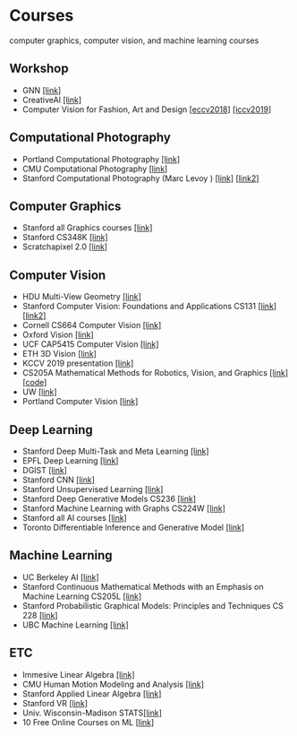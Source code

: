 # Courses
computer graphics, computer vision, and machine learning courses


## Workshop
* GNN [[link]](http://cse.msu.edu/~mayao4/tutorials/aaai2020/?fbclid=IwAR11OVtkSjXKFtA06St2c6wZxQGmXJN2CfYdyoYSuWxmo7SSFfdh5k38dd8)
* CreativeAI [[link]](https://geometry.cs.ucl.ac.uk/creativeai/)
* Computer Vision for Fashion, Art and Design [[eccv2018]](https://sites.google.com/view/eccvfashion) [[iccv2019]](https://sites.google.com/view/cvcreative/)

## Computational Photography
* Portland Computational Photography [[link]](http://web.cecs.pdx.edu/~fliu/courses/cs510/index.htm)
* CMU Computational Photography [[link]](http://graphics.cs.cmu.edu/courses/15-463/2007_fall/][[link]][http://graphics.cs.cmu.edu/courses/15-463/2010_spring/)
* Stanford Computational Photography (Marc Levoy
) [[link]](https://sites.google.com/site/marclevoylectures/) [[link2]](http://graphics.stanford.edu/courses/cs178-09/)

## Computer Graphics
* Stanford all Graphics courses [[link]](https://graphics.stanford.edu/courses/)
* Stanford CS348K [[link]](http://graphics.stanford.edu/courses/cs348v-18-winter/)
* Scratchapixel 2.0 [[link]](https://www.scratchapixel.com/index.php?redirect)

## Computer Vision
* HDU Multi-View Geometry [[link]](https://www.youtube.com/playlist?list=PLoJdZ7VvEiRNQwM3pcwHWwLQutIYMs4KK&fbclid=IwAR3sVumTxv2lWyksGql_KU6ZlwdjhpvtvYAetJkJvQ9CNZO96YghRVK6zvw)
* Stanford Computer Vision: Foundations and Applications CS131 [[link]](http://vision.stanford.edu/teaching/cs131_fall1718/index.html)[[link2]](http://cs131.stanford.edu)
* Cornell CS664 Computer Vision [[link]](http://www.cs.cornell.edu/courses/cs664/2008sp/)
* Oxford Vision [[link]](http://www.robots.ox.ac.uk/~az/lectures/index.html)
* UCF CAP5415 Computer Vision [[link]](http://www.cs.ucf.edu/~mtappen/cap5415/)
* ETH 3D Vision [[link]](http://www.cvg.ethz.ch/teaching/3dvision/courseSchedule.php)
* KCCV 2019 presentation [[link]](https://drive.google.com/drive/folders/1_oFtWc3gWO0blv3CuvwkKX3IVyYIZacf?fbclid=IwAR2wNicqj96Ai9r7HK__I205C0Mj-9FZMgjtBFCgVmxO4lbpzyZxjXvuFHo)
* CS205A Mathematical Methods for Robotics, Vision, and Graphics [[link]](https://graphics.stanford.edu/courses/cs205a-13-fall/schedule.html)[[code]](https://www.cs.toronto.edu/~duvenaud/courses/csc2541/index.html)
* UW [[link]](https://pjreddie.com/courses/computer-vision/)
* Portland Computer Vision [[link]](http://web.cecs.pdx.edu/~fliu/courses/cs410/index.htm)

## Deep Learning
* Stanford Deep Multi-Task and Meta Learning [[link]](https://www.youtube.com/playlist?list=PLoROMvodv4rMC6zfYmnD7UG3LVvwaITY5&fbclid=IwAR1uNWlGfrjN-OCea3UPMeNB7XTTGpCPCJdKJBm1WfvBACZ9VAciXfvdbW4)
* EPFL Deep Learning [[link]](https://documents.epfl.ch/users/f/fl/fleuret/www/dlc/)
* DGIST [[link]](https://github.com/InfolabAI/DeepLearning)
* Stanford CNN [[link]](http://cs231n.stanford.edu/)
* Stanford Unsupervised Learning [[link]](https://sites.google.com/view/berkeley-cs294-158-sp19/home)
* Stanford Deep Generative Models CS236 [[link]](https://deepgenerativemodels.github.io/)
* Stanford Machine Learning with Graphs CS224W [[link]](http://web.stanford.edu/class/cs224w/)
* Stanford all AI courses [[link]](http://ai.stanford.edu/courses/)
* Toronto Differentiable Inference and Generative Model  [[link]](https://www.cs.toronto.edu/~duvenaud/courses/csc2541/index.html)

## Machine Learning
* UC Berkeley AI [[link]](http://ai.berkeley.edu/home.html)
* Stanford  Continuous Mathematical Methods with an Emphasis on Machine Learning CS205L [[link]](http://web.stanford.edu/class/cs205l/)
* Stanford Probabilistic Graphical Models: Principles and Techniques CS 228 [[link]](https://cs228.stanford.edu/)
* UBC Machine Learning [[link]](https://www.youtube.com/playlist?list=PLE6Wd9FR--EdyJ5lbFl8UuGjecvVw66F6)
## ETC
* Immesive Linear Algebra [[link]](http://immersivemath.com/ila/index.html)
* CMU Human Motion Modeling and Analysis [[link]](http://www.cs.cmu.edu/~yaser/Fall2012_15869.html)
* Stanford Applied Linear Algebra [[link]](https://sites.google.com/view/berkeley-cs294-158-sp19/home)
* Stanford VR [[link]](https://stanford.edu/class/ee267/syllabus.html)
* Univ. Wisconsin-Madison STATS[[link]](https://github.com/rasbt/stat479-machine-learning-fs19?fbclid=IwAR2enpn5S9o2mwqL0_dpgC1cSmRmTaSP-QSGA5kO5AIrWY4kDUkXhH1YPUw)
* 10 Free Online Courses on ML [[link]](https://twitter.com/chipro/status/1157772112876060672?fbclid=IwAR1p_hMoxuPfq_L7z4F5_XDavCo1QDE68Iop8ge8WG2l-YwRoavmoGSmpQ4)





<!---
Deep Learning
http://web.stanford.edu/class/cs230/

[ Natural Language Processing ]
CS 124: From Languages to Information (LINGUIST 180, LINGUIST 280)
http://web.stanford.edu/class/cs124/

CS 224N: Natural Language Processing with Deep Learning (LINGUIST 284)
http://web.stanford.edu/class/cs224n/

CS 224U: Natural Language Understanding (LINGUIST 188, LINGUIST 288)
http://web.stanford.edu/class/cs224u/

CS 276: Information Retrieval and Web Search (LINGUIST 286)
http://web.stanford.edu/class/cs276

[ Computer Vision ]
CS 131: Computer Vision: Foundations and Applications
http://cs131.stanford.edu

CS 205L: Continuous Mathematical Methods with an Emphasis on Machine Learning
http://web.stanford.edu/class/cs205l/

CS 231N: Convolutional Neural Networks for Visual Recognition
http://cs231n.stanford.edu/

CS 348K: Visual Computing Systems
http://graphics.stanford.edu/courses/cs348v-18-winter/

[ Others ]
CS224W: Machine Learning with Graphs(Yong Dam Kim )
http://web.stanford.edu/class/cs224w/
 
CS 273B: Deep Learning in Genomics and Biomedicine (BIODS 237, BIOMEDIN 273B, GENE 236)
https://canvas.stanford.edu/courses/51037

CS 236: Deep Generative Models
https://deepgenerativemodels.github.io/

CS 228: Probabilistic Graphical Models: Principles and Techniques
https://cs228.stanford.edu/

CS 337: Al-Assisted Care (MED 277)
http://cs337.stanford.edu/

CS 229: Machine Learning (STATS 229)
http://cs229.stanford.edu/

CS 229A: Applied Machine Learning
https://cs229a.stanford.edu

CS 234: Reinforcement Learning
http://s234.stanford.edu

CS 221: Artificial Intelligence: Principles and Techniques
https://stanford-cs221.github.io/autumn2019/
-->
